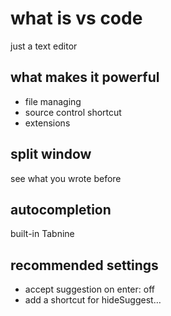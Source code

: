 # what is vs code
just a text editor

## what makes it powerful
- file managing
- source control shortcut
- extensions

## split window
see what you wrote before

## autocompletion
built-in
Tabnine

## recommended settings
- accept suggestion on enter: off
- add a shortcut for hideSuggest…
